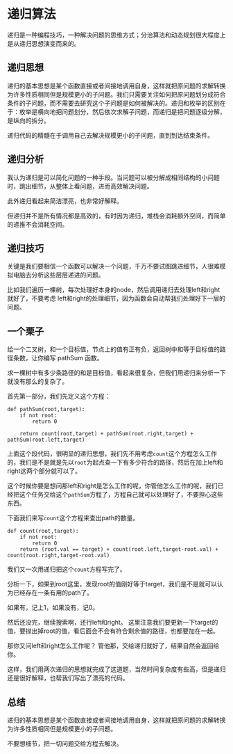 # 递归算法

递归是一种编程技巧，一种解决问题的思维方式；分治算法和动态规划很大程度上是从递归思想演变而来的。

## 递归思想
递归的基本思想是某个函数直接或者间接地调用自身，这样就把原问题的求解转换为许多性质相同但是规模更小的子问题。我们只需要关注如何把原问题划分成符合条件的子问题，而不需要去研究这个子问题是如何被解决的。递归和枚举的区别在于：枚举是横向地把问题划分，然后依次求解子问题，而递归是把问题逐级分解，是纵向的拆分。

递归代码的精髓在于调用自己去解决规模更小的子问题，直到到达结束条件。


## 递归分析
我认为递归是可以简化问题的一种手段。当问题可以被分解成相同结构的小问题时，跳出细节，从整体上看问题，进而高效解决问题。

此外递归看起来简洁漂亮，也非常好解释。

但递归并不是所有情况都是高效的，有时因为递归，堆栈会消耗额外空间，而简单的递推不会消耗空间。

## 递归技巧

关键是我们要相信一个函数可以解决一个问题，千万不要试图跳进细节，人很难模拟电脑去分析这些层层递进的问题。

比如我们遍历一棵树，每次处理好本身的node，然后调用递归去处理left和right就好了，不要考虑 left和right的处理细节，因为函数会自动帮我们处理好下一层的问题。

## 一个栗子
给一个二叉树，和一个目标值，节点上的值有正有负，返回树中和等于目标值的路径条数，让你编写 pathSum 函数。

求一棵树中有多少条路径的和是目标值，看起来很复杂，但我们用递归来分析一下就没有那么的复杂了。


首先第一部分，我们先定义这个方程：
```
def pathSum(root,target):
    if not root:
        return 0
     
    return count(root,target) + pathSum(root.right,target) + pathSum(root.left,target)

```
上面这个段代码，很明显的递归思想，我们先不用考虑`count`这个方程怎么工作的，我们是不是就是先以`root`为起点查一下有多少符合的路径，然后在加上left和right这两个部分就可以了。

这个时候你要是想问那left和right是怎么工作的呢，你管他怎么工作的呢，我们已经把这个任务交给这个`pathSum`方程了，方程自己就可以处理好了，不要担心这些东西。

下面我们来写`count`这个方程来查出path的数量。

```
def count(root,target):
    if not root:
        return 0
    return (root.val == target) + count(root.left,target-root.val) + count(root.right,target-root.val)
```

我们又一次用递归把这个`count`方程写完了。

分析一下，如果到root这里，发现root的值刚好等于target，我们是不是就可以认为已经存在一条有用的path了。

如果有，记上1，如果没有，记0。

然后还没完，继续搜索啊，还行left和right。 这里注意我们要更新一下target的值，要抛出掉root的值，看后面会不会有符合剩余值的路径，也都要加在一起。

那你又问left和right怎么工作呢？ 管他那，交给递归就好了，结果自然会返回给你。

这样，我们用两次递归的思想就完成了这道题，当然时间复杂度有些高，但是递归还是很好解释，也帮我们写出了漂亮的代码。


## 总结

递归的基本思想是某个函数直接或者间接地调用自身，这样就把原问题的求解转换为许多性质相同但是规模更小的子问题。

不要想细节，把一切问题交给方程去解决。
